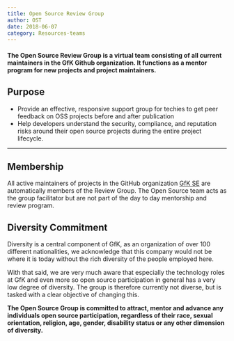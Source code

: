 ```yaml
---
title: Open Source Review Group
author: OST
date: 2018-06-07
category: Resources-teams
---
```


#### The Open Source Review Group is a virtual team consisting of all current maintainers in the GfK Github organization. It functions as a mentor program for new projects and project maintainers.

## Purpose
- Provide an effective, responsive support group for techies to get peer feedback on OSS projects before and after publication
- Help developers understand the security, compliance, and reputation risks around their open source projects during the entire project lifecycle.

---

## Membership
All active maintainers of projects in the GitHub organization [GfK SE](https://github.com/gfkse) are automatically members of the Review Group. The Open Source team acts as the group facilitator but are not part of the day to day mentorship and review program.

## Diversity Commitment
Diversity is a central component of GfK, as an organization of over 100 different nationalities, we acknowledge that this company would not be where it is today without the rich diversity of the people employed here.

With that said, we are very much aware that especially the technology roles at GfK and even more so open source participation in general has a very low degree of diversity. The group is therefore currently not diverse, but is tasked with a clear objective of changing this.

**The Open Source Group is committed to attract, mentor and advance any individuals open source participation, regardless of their race, sexual orientation, religion, age, gender, disability status or any other dimension of diversity.**
